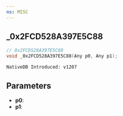 ```yaml
---
ns: MISC
---
```

## _0x2FCD528A397E5C88

```c
// 0x2FCD528A397E5C88
void _0x2FCD528A397E5C88(Any p0, Any p1);
```

```
NativeDB Introduced: v1207
```

## Parameters
* **p0**:
* **p1**:
